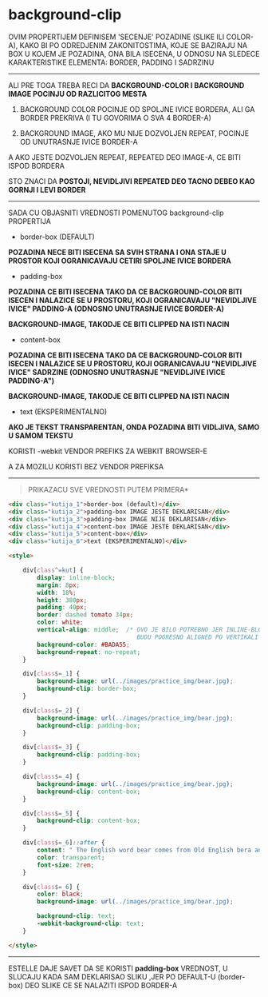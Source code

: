 # background-clip

OVIM PROPERTIJEM DEFINISEM 'SECENJE' POZADINE (SLIKE ILI COLOR-A), KAKO BI PO ODREDJENIM ZAKONITOSTIMA, KOJE SE BAZIRAJU NA BOX U KOJEM JE POZADINA, ONA BILA ISECENA, U ODNOSU NA SLEDECE KARAKTERISTIKE ELEMENTA: BORDER, PADDING I SADRZINU

****

ALI PRE TOGA TREBA RECI DA **BACKGROUND-COLOR I BACKGROUND IMAGE POCINJU OD RAZLICITOG MESTA**

1. BACKGROUND COLOR POCINJE OD SPOLJNE IVICE BORDERA, ALI GA BORDER PREKRIVA (I TU GOVORIMA O SVA 4 BORDER-A)

1. BACKGROUND IMAGE, AKO MU NIJE DOZVOLJEN REPEAT, POCINJE OD UNUTRASNJE IVICE BORDER-A

A AKO JESTE DOZVOLJEN REPEAT, REPEATED DEO IMAGE-A, CE BITI ISPOD BORDERA

STO ZNACI DA **POSTOJI, NEVIDLJIVI REPEATED DEO TACNO DEBEO KAO GORNJI I LEVI BORDER**

****

SADA CU OBJASNITI VREDNOSTI POMENUTOG background-clip PROPERTIJA

- border-box (DEFAULT)

**POZADINA NECE BITI ISECENA SA SVIH STRANA I ONA STAJE U PROSTOR KOJI OGRANICAVAJU CETIRI SPOLJNE IVICE BORDERA**

- padding-box

**POZADINA CE BITI ISECENA TAKO DA CE BACKGROUND-COLOR BITI ISECEN I NALAZICE SE U PROSTORU, KOJI OGRANICAVAJU "NEVIDLJIVE IVICE" PADDING-A (ODNOSNO UNUTRASNJE IVICE BORDER-A)**

**BACKGROUND-IMAGE, TAKODJE CE BITI CLIPPED NA ISTI NACIN**

- content-box

**POZADINA CE BITI ISECENA TAKO DA CE BACKGROUND-COLOR BITI ISECEN I NALAZICE SE U PROSTORU, KOJI OGRANICAVAJU "NEVIDLJIVE IVICE" SADRZINE (ODNOSNO UNUTRASNJE "NEVIDLJIVE IVICE PADDING-A")**

**BACKGROUND-IMAGE, TAKODJE CE BITI CLIPPED NA ISTI NACIN**

- text (EKSPERIMENTALNO)

**AKO JE TEKST TRANSPARENTAN, ONDA POZADINA BITI VIDLJIVA, SAMO U SAMOM TEKSTU**

KORISTI -webkit VENDOR PREFIKS ZA WEBKIT BROWSER-E

A ZA MOZILU KORISTI BEZ VENDOR PREFIKSA

****

> PRIKAZACU SVE VREDNOSTI PUTEM PRIMERA*

```HTML
<div class="kutija_1">border-box (default)</div>
<div class="kutija_2">padding-box IMAGE JESTE DEKLARISAN</div>
<div class="kutija_3">padding-box IMAGE NIJE DEKLARISAN</div>
<div class="kutija_4">content-box IMAGE JESTE DEKLARISAN</div>
<div class="kutija_5">content-box</div>
<div class="kutija_6">text (EKSPERIMENTALNO)</div>

<style>

    div[class^=kut] {
        display: inline-block;
        margin: 8px;
        width: 18%;
        height: 380px;
        padding: 40px;
        border: dashed tomato 34px;
        color: white;
        vertical-align: middle;  /* OVO JE BILO POTREBNO JER INLINE-BLOC ELEMENTI
                                    BUDU POGRESNO ALIGNED PO VERTIKALI */
        background-color: #BADA55;
        background-repeat: no-repeat;
    }

    div[class$=_1] {
        background-image: url(../images/practice_img/bear.jpg);
        background-clip: border-box;
    }

    div[class$=_2] {
        background-image: url(../images/practice_img/bear.jpg);
        background-clip: padding-box;
    }

    div[class$=_3] {
        background-clip: padding-box;
    }

    div[class$=_4] {
        background-image: url(../images/practice_img/bear.jpg);
        background-clip: content-box;
    }

    div[class$=_5] {
        background-clip: content-box;
    }

    div[class$=_6]::after {
        content: " The English word bear comes from Old English bera and belongs to a family of names for the bear in Germanic languages, such as Swedish björn";
        color: transparent;
        font-size: 2rem;
    }

    div[class$=_6] {
        color: black;
        background-image: url(../images/practice_img/bear.jpg);

        background-clip: text;
        -webkit-background-clip: text;
    }

</style>
```

****

ESTELLE DAJE SAVET DA SE KORISTI **padding-box** VREDNOST, U SLUCAJU KADA SAM DEKLARISAO SLIKU ,JER PO DEFAULT-U (border-box) DEO SLIKE CE SE NALAZITI ISPOD BORDER-A

